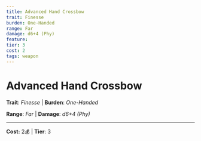 ```yaml
---
title: Advanced Hand Crossbow
trait: Finesse
burden: One-Handed
range: Far
damage: d6+4 (Phy)
feature: 
tier: 3
cost: 2
tags: weapon
---
```

# Advanced Hand Crossbow

**Trait**: _Finesse_ | **Burden**: _One-Handed_

**Range**: _Far_ | **Damage**: _d6+4 (Phy)_

___
**Cost:** 2💰 | **Tier**: 3
